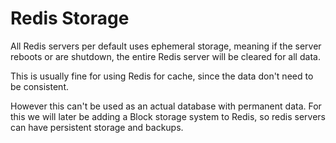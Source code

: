 # Redis Storage

All Redis servers per default uses ephemeral storage, meaning if the server reboots or are shutdown, the entire Redis server will be cleared for all data.

This is usually fine for using Redis for cache, since the data don't need to be consistent.

However this can't be used as an actual database with permanent data. For this we will later be adding a Block storage system to Redis, so redis servers can have persistent storage and backups.

